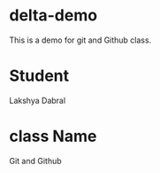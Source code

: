 # delta-demo

This is a demo for git and Github class.

# Student

Lakshya Dabral

# class Name

Git and Github
